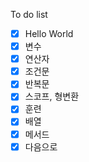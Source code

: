 To do list
- [x]  Hello World
- [x]  변수
- [x]  연산자
- [x]  조건문
- [x]  반복문
- [x]  스코프, 형변환
- [x]  훈련
- [x]  배열
- [x]  메서드
- [x]  다음으로